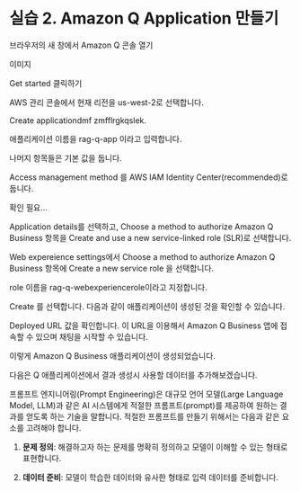 # 실습 2. Amazon Q Application 만들기

브라우저의 새 창에서 Amazon Q 콘솔 열기 

이미지

Get started 클릭하기

AWS 관리 콘솔에서 현재 리전을 us-west-2로 선택합니다.

Create applicationdmf zmfflrgkqslek.

애플리케이션 이름을 rag-q-app 이라고 입력합니다.

나머지 항목들은 기본 값을 둡니다. 

Access management method 를 AWS IAM Identity Center(recommended)로 둡니다.

확인 필요...

Application details를 선택하고, Choose a method to authorize Amazon Q Business 항목을 Create and use a new service-linked role (SLR)로 선택합니다.

Web expereience settings에서 Choose a method to authorize Amazon Q Business 항목에 Create a new service role 
을 선택합니다.

role 이름을 rag-q-webexperiencerole이라고 지정합니다.

Create 를 선택합니다. 다음과 같이 애플리케이션이 생성된 것을 확인할 수 있습니다.

Deployed URL 값을 확인합니다. 이 URL을 이용해서 Amazon Q Business 앱에 접속할 수 있으며 채팅을 시작할 수 있습니다.

이렇게 Amazon Q Business 애플리케이션이 생성되었습니다. 

다음은 Q 애플리케이션에서 결과 생성시 사용할 데이터를 추가해보겠습니다.


프롬프트 엔지니어링(Prompt Engineering)은 대규모 언어 모델(Large Language Model, LLM)과 같은 AI 시스템에게 적절한 프롬프트(prompt)를 제공하여 원하는 결과를 얻도록 하는 기술을 말합니다. 적절한 프롬프트를 만들기 위해서는 다음과 같은 요소를 고려해야 합니다.

1. **문제 정의**: 해결하고자 하는 문제를 명확히 정의하고 모델이 이해할 수 있는 형태로 표현합니다.

2. **데이터 준비**: 모델이 학습한 데이터와 유사한 형태로 입력 데이터를 준비합니다.
